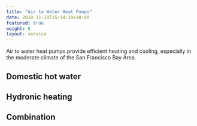 ```yaml
---
title: "Air to Water Heat Pumps"
date: 2018-11-28T15:14:39+10:00
featured: true
weight: 6
layout: service
---
```


Air to water heat pumps provide efficient heating and cooling, especially in the moderate climate of the San Francisco Bay Area.

## Domestic hot water

## Hydronic heating

## Combination